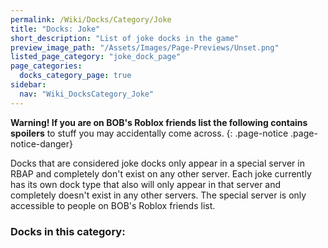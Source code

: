 ```yaml
---
permalink: /Wiki/Docks/Category/Joke
title: "Docks: Joke"
short_description: "List of joke docks in the game"
preview_image_path: "/Assets/Images/Page-Previews/Unset.png"
listed_page_category: "joke_dock_page"
page_categories:
  docks_category_page: true
sidebar:
  nav: "Wiki_DocksCategory_Joke"
---
```


**Warning! If you are on BOB's Roblox friends list the following contains spoilers** to stuff you may accidentally come across.
{: .page-notice .page-notice-danger}

Docks that are considered joke docks only appear in a special server in RBAP and completely don't exist on any other server. Each joke currently has its own dock type that also will only appear in that server and completely doesn't exist in any other servers. The special server is only accessible to people on BOB's Roblox friends list.

### Docks in this category:

